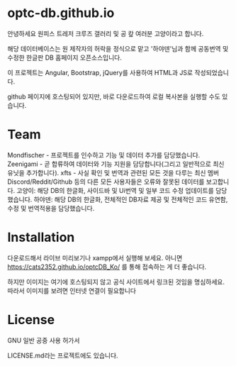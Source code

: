 # optc-db.github.io

안녕하세요 원피스 트레저 크루즈 갤러리 및 공 캎 여러분 고양이라고 합니다.

해당 데이터베이스는 원 제작자의 허락을 정식으로 맡고 '하야덴'님과 함께 공동번역 및 수정한 한글판 DB 홈페이지 오픈소스입니다.

이 프로젝트는 Angular, Bootstrap, jQuery를 사용하여 HTML과 JS로 작성되었습니다.

github 페이지에 호스팅되어 있지만, 바로 다운로드하여 로컬 복사본을 실행할 수도 있습니다.

# Team

Mondfischer - 프로젝트를 인수하고 기능 및 데이터 추가를 담당했습니다.
Zeenigami - 곧 합류하여 데이터와 기능 지원을 담당합니다(그리고 일반적으로 최신 유닛을 추가합니다).
xfts - 사실 확인 및 번역과 관련된 모든 것을 다루는 최신 멤버
Discord/Reddit/Github 등의 다른 모든 사용자들은 오류와 잘못된 데이터를 보고합니다.
고양이: 해당 DB의 한글화, 사이드바 및 Ui번역 및 일부 코드 수정 업데이트를 담당했습니다.
하야덴: 해당 DB의 한글화, 전체적인 DB자료 제공 및 전체적인 코드 유연함, 수정 및 번역적용을 담당했습니다.

# Installation

다운로드해서 라이브 미리보기나 xampp에서 실행해 보세요. 아니면 https://cats2352.github.io/optcDB_Ko/ 를 통해 접속하는 게 더 좋습니다.

하지만 이미지는 여기에 호스팅되지 않고 공식 사이트에서 링크된 것임을 명심하세요. 따라서 이미지를 보려면 인터넷 연결이 필요합니다
 
# License
 
 GNU 일반 공중 사용 허가서
 
 LICENSE.md라는 프로젝트에도 있습니다.
